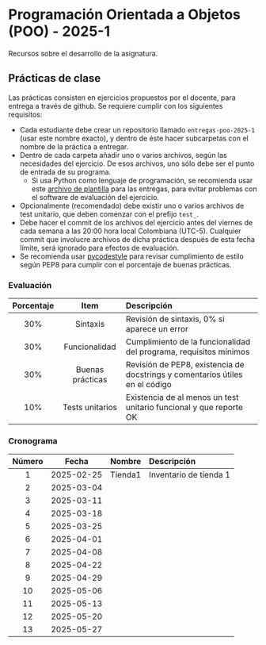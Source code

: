 # Programación Orientada a Objetos (POO) - 2025-1

Recursos sobre el desarrollo de la asignatura.

## Prácticas de clase

Las prácticas consisten en ejercicios propuestos por el docente, para entrega a través de github. Se requiere cumplir con los siguientes requisitos:

* Cada estudiante debe crear un repositorio llamado `entregas-poo-2025-1` (usar este nombre exacto), y dentro de éste hacer subcarpetas con el nombre de la práctica a entregar.
* Dentro de cada carpeta añadir uno o varios archivos, según las necesidades del ejercicio. De esos archivos, uno sólo debe ser el punto de entrada de su programa.
    * Si usa Python como lenguaje de programación, se recomienda usar este [archivo de plantilla](template.py) para las entregas, para evitar problemas con el software de evaluación del ejercicio.
* Opcionalmente (recomendado) debe existir uno o varios archivos de test unitario, que deben comenzar con el prefijo `test_`.
* Debe hacer el commit de los archivos del ejercicio antes del viernes de cada semana a las 20:00 hora local Colombiana (UTC-5). Cualquier commit que involucre archivos de dicha práctica después de esta fecha límite, será ignorado para efectos de evaluación.
* Se recomienda usar [pycodestyle](https://pypi.org/project/pycodestyle/) para revisar cumplimiento de estilo según PEP8 para cumplir con el porcentaje de buenas prácticas.

### Evaluación

|Porcentaje|Item            |Descripción                                                                  |
|:--------:|:--------------:|:----------------------------------------------------------------------------|
|30%       |Sintaxis        |Revisión de sintaxis, 0% si aparece un error                                 |
|30%       |Funcionalidad   |Cumplimiento de la funcionalidad del programa, requisitos mínimos            |
|30%       |Buenas prácticas|Revisión de PEP8, existencia de docstrings y comentarios útiles en el código |
|10%       |Tests unitarios |Existencia de al menos un test unitario funcional y que reporte OK           |

### Cronograma

|Número|Fecha     |Nombre |Descripción           |
|:----:|:--------:|:-----:|:---------------------|
|1     |2025-02-25|Tienda1|Inventario de tienda 1|
|2     |2025-03-04|       |                      |
|3     |2025-03-11|       |                      |
|4     |2025-03-18|       |                      |
|5     |2025-03-25|       |                      |
|6     |2025-04-01|       |                      |
|7     |2025-04-08|       |                      |
|8     |2025-04-22|       |                      |
|9     |2025-04-29|       |                      |
|10    |2025-05-06|       |                      |
|11    |2025-05-13|       |                      |
|12    |2025-05-20|       |                      |
|13    |2025-05-27|       |                      |


